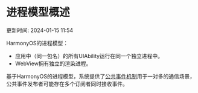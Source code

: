 # 进程模型概述

更新时间: 2024-01-15 11:54

HarmonyOS的进程模型：

* 应用中（同一包名）的所有UIAbility运行在同一个独立进程中。
* WebView拥有独立的渲染进程。

基于HarmonyOS的进程模型，系统提供了[公共事件机制](https://developer.harmonyos.com/cn/docs/documentation/doc-guides-V3/common-event-overview-0000001427744568-V3)用于一对多的通信场景，公共事件发布者可能存在多个订阅者同时接收事件。

